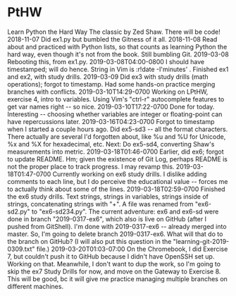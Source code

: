 # PtHW
Learn Python the Hard Way
The classic by Zed Shaw.  There will be code!
2018-11-07  Did ex1.py but bumbled the Gitness of it all.
2018-11-08  Read about and practiced with Python lists, so that counts as learning Python the hard way, even though it's not from the book.  Still bumbling Git.
2019-03-08  Rebooting this, from ex1.py.
2019-03-08T04:00-0800	I should have timestamped; will do hence.  String in Vim is :r!date -I'minutes' .  Finished ex1 and ex2, with study drills.
2019-03-09  Did ex3 with study drills (math operations); forgot to timestamp.  Had some hands-on practice merging branches with conflicts.
2019-03-10T14:29-0700	Working on LPtHW, exercise 4, intro to variables.  Using Vim's "ctrl-r" autocomplete features to get var names right -- so nice.
2019-03-10T17:22-0700	Done for today.  Interesting -- choosing whether variables are integer or floating-point can have repercussions later.
2019-03-16T04:23-0700	Forgot to timestamp when I started a couple hours ago.  Did ex5-sd3 -- all the format characters.  There actually are several I'd forgotten about, like %u and %U for Unicode, %x and %X for hexadecimal, etc.  Next:  Do ex5-sd4, converting Shaw's measurements into metric.
2019-03-18T01:46-0700	Earlier, did ex6; forgot to update README.  Hm; given the existence of Git Log, perhaps README is not the proper place to track progress.  I may revamp this.
2019-03-18T01:47-0700	Currently working on ex6 study drills.  I dislike adding comments to each line, but I do perceive the educational value -- forces me to actually think about some of the lines.
2019-03-18T02:59-0700 	Finished the ex6 study drills.  Text strings, strings in variables, strings inside of strings, concatenating strings with "+".  A file was renamed from "ex6-sd2.py" to "ex6-sd234.py".  The current adventure:  ex6 and ex6-sd were done in branch "2019-0317-ex6", which also is live on GitHub (after I pushed from GitShell).  I'm done with 2019-0317-ex6 -- already merged into master.  So, I'm going to delete branch 2019-0317-ex6.  What will that do to the branch on GitHub?  (I will also put this question in the "learning-git-2019-0309.txt" file.)
2019-03-20T01:03-07:00	On the Chromebook, I did Exercise 7, but couldn't push it to GitHub because I didn't have OpenSSH set up.  Working on that.  Meanwhile, I don't want to dup the work, so I'm going to skip the ex7 Study Drills for now, and move on the Gateway to Exercise 8.  This will be good, bc it will give me practice managing multiple branches on different machines.
